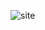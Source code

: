 ![site](https://user-images.githubusercontent.com/31329300/220735768-d4c6efa4-c8d7-410f-b2f9-4373007dc07a.png)
